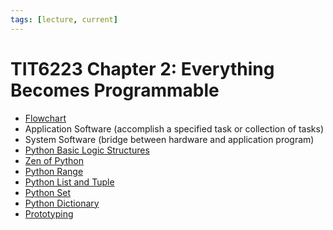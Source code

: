 ```yaml
---
tags: [lecture, current]
---
```


# TIT6223 Chapter 2: Everything Becomes Programmable

- [Flowchart](https://en.wikipedia.org/wiki/Flowchart#Common_symbols)
- Application Software (accomplish a specified task or collection of tasks)
- System Software (bridge between hardware and application program)
- [Python Basic Logic Structures](https://docs.python.org/3.12/reference/compound_stmts.html#the-if-statement)
- [Zen of Python](https://peps.python.org/pep-0020/)
- [Python Range](https://docs.python.org/3.12/library/stdtypes.html#range)
- [Python List and Tuple](https://docs.python.org/3/library/stdtypes.html#sequence-types-list-tuple-range)
- [Python Set](https://docs.python.org/3/library/stdtypes.html#set-types-set-frozenset)
- [Python Dictionary](https://docs.python.org/3/library/stdtypes.html#mapping-types-dict)
- [Prototyping](202207120959.md)

